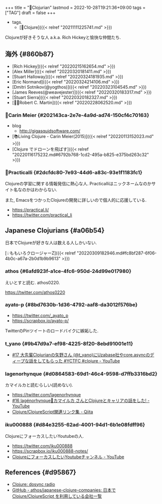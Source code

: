 +++
title = "🔖Clojurian"
lastmod = 2022-10-28T19:21:36+09:00
tags = ["TAG"]
draft = false
+++

-   tags.
    -   [🔖Clojure]({{< relref "20211111225741.md" >}})

Clojureが好きそうな人 a.k.a. Rich Hickeyと愉快な仲間たち.


## 海外 {#860b87}

-   [Rich Hickey]({{< relref "20220215162654.md" >}})
-   [Alex Miller]({{< relref "20220320181411.md" >}})
-   [Stuart Halloway]({{< relref "20220324181935.md" >}})
-   [Eric Normand]({{< relref "20220324214106.md" >}})
-   [Dmitri Sotnikov(@yogthos)]({{< relref "20220323104545.md" >}})
-   [James Reeves(@weavejester)]({{< relref "20220320183317.md" >}})
-   [Stuart Sierra]({{< relref "20220320182327.md" >}})
-   [👴🏼Robert C. Martin]({{< relref "20220228062520.md" >}})


### 👩Carin Meier {#202143ca-2e7e-4a9d-ad74-150cf4c70163}

-   blog
    -   <http://gigasquidsoftware.com/>
-   [📚Living Clojure - Carin Meier(2015)]({{< relref "20220113152023.md" >}})
-   [Clojure でドローンを飛ばす]({{< relref "20220116175232.md#6792b768-1cd2-495a-b825-e375bd263c32" >}})


### 👨Practicalli {#2dcfdc80-7e93-44d6-a83c-93e1f1183fc1}

Clojureの学習に関する情報発信に熱心な人. Practicalliはニックネームなのかサイト名なのかはわからない.

また, EmacsをつかったClojureの開発に詳しいので個人的に応援している.

-   <https://practical.li/>
-   <https://twitter.com/practical_li>


## Japanese Clojurians {#a06b54}

日本でClojureが好きな人は数える人しかいない.

[💡ももいろクロージャーZ]({{< relref "20220309182946.md#fc8bf287-6f06-4b0c-a67a-2b0d1b9b9613" >}})


### athos {#6afd923f-a1ce-4fc6-950d-24d99e017980}

えいとすと読む. athos0220.

<https://twitter.com/athos0220>


### ayato-p {#8bd7630b-1d36-4792-aaf8-da3012f576be}

-   <https://twitter.com/_ayato_p>
-   <https://scrapbox.io/ayato-p/>

TwitterのPinツイートのロードバイクに嫉妬した.


### t_yano {#9b47d9a7-ef98-4225-8f20-8ebd91001e11}

-   [#17 大先輩Clojurianの矢野さん (@t_yano)にUzabase社やcore.asyncのディープな話をしてもらった #YCTFC #clojure - YouTube](https://www.youtube.com/watch?v=xQxio0uTDNA)


### lagenorhynque {#d0864583-69d1-46c4-9598-d7ffb3316bd2}

カマイルカと読むらしい(読めない).

-   <https://twitter.com/lagenorhynque>
-   [#16 lagénorhynque🐬カマイルカ さんとClojureとキャリアの話をした! - YouTube](https://www.youtube.com/watch?v=xNjddsFjwOY&t=79s)
-   [Clojure/ClojureScript関連リンク集 - Qiita](https://qiita.com/lagenorhynque/items/68c314c288b75a9492ba)


### iku000888 {#d84e3255-62ad-4001-94d1-6b1e08fdff96}

ClojureにフォーカスしたいYoutubeの人.

-   <https://twitter.com/iku000888>
-   <https://scrapbox.io/iku000888-notes/>
-   [ClojureにフォーカスしたいYoutubeチャンネル - YouTube](https://www.youtube.com/channel/UC4wTwYzpaL7yKWHOKlUpwJQ)


## References {#d95867}

-   [Clojure: dosync radio](https://podcasts.google.com/feed/aHR0cHM6Ly9hbmNob3IuZm0vcy9jMTMzYzQwL3BvZGNhc3QvcnNz)
-   [GitHub - athos/japanese-clojure-companies: 日本で Clojure/ClojureScript を利用している会社一覧](https://github.com/athos/japanese-clojure-companies)
